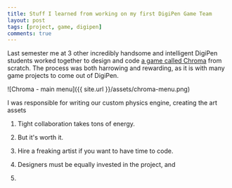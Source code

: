```yaml
---
title: Stuff I learned from working on my first DigiPen Game Team
layout: post
tags: [project, game, digipen]
comments: true
---
```


Last semester me at 3 other incredibly handsome and intelligent DigiPen students worked together to design and code [a game called Chroma](http://games.digipen.edu/games/chroma) from scratch. The process was both harrowing and rewarding, as it is with many game projects to come out of DigiPen.

![Chroma - main menu]({{ site.url }}/assets/chroma-menu.png)

I was responsible for writing our custom physics engine, creating the art assets


1. Tight collaboration takes tons of energy.

2. But it's worth it.

3. Hire a freaking artist if you want to have time to code.

4. Designers must be equally invested in the project, and 

5. 